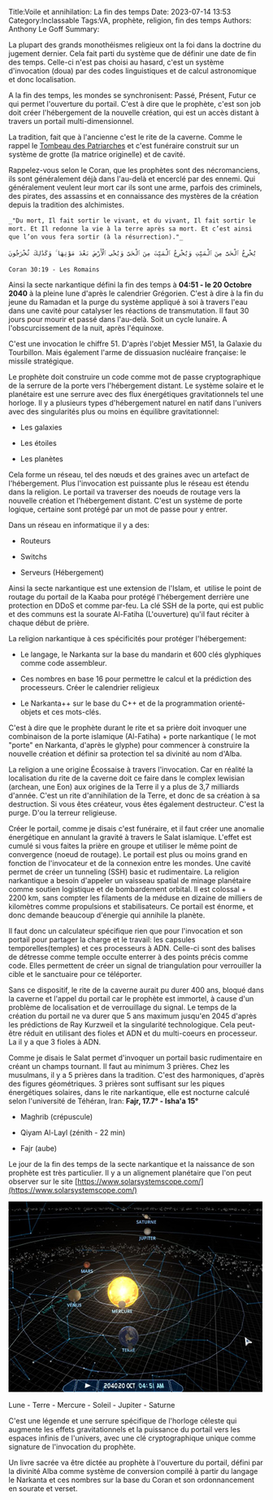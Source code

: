 ﻿Title:Voile et annihilation: La fin des temps
Date: 2023-07-14 13:53
Category:Inclassable
Tags:VA, prophète, religion, fin des temps
Authors: Anthony Le Goff
Summary:

La plupart des grands monothéismes religieux ont la foi dans la doctrine du jugement dernier. Cela fait parti du système que de définir une date de fin des temps. Celle-ci n'est pas choisi au hasard, c'est un système d'invocation (doua) par des codes linguistiques et de calcul astronomique et donc localisation.  

A la fin des temps, les mondes se synchronisent: Passé, Présent, Futur ce qui permet l'ouverture du portail. C'est à dire que le prophète, c'est son job doit créer l'hébergement de la nouvelle création, qui est un accès distant à travers un portail multi-dimensionnel.  

La tradition, fait que à l'ancienne c'est le rite de la caverne. Comme le rappel le [Tombeau des Patriarches](https://fr.wikipedia.org/wiki/Tombeau_des_Patriarches) et c'est funéraire construit sur un système de grotte (la matrice originelle) et de cavité.  

Rappelez-vous selon le Coran, que les prophètes sont des nécromanciens, ils sont généralement déjà dans l'au-delà et encerclé par des ennemi. Qui généralement veulent leur mort car ils sont une arme, parfois des criminels, des pirates, des assassins et en connaissance des mystères de la création depuis la tradition des alchimistes.  

```text
_"Du mort, Il fait sortir le vivant, et du vivant, Il fait sortir le mort. Et Il redonne la vie à la terre après sa mort. Et c’est ainsi que l’on vous fera sortir (à la résurrection)."_  

يُخْرِجُ ٱلْحَىَّ مِنَ ٱلْمَيِّتِ وَيُخْرِجُ ٱلْمَيِّتَ مِنَ ٱلْحَىِّ وَيُحْىِ ٱلْأَرْضَ بَعْدَ مَوْتِهَا ۚ وَكَذَٰلِكَ تُخْرَجُونَ  

Coran 30:19 - Les Romains  
```

Ainsi la secte narkantique défini la fin des temps à **04:51 - le 20 Octobre 2040** à la pleine lune d'après le calendrier Grégorien. C'est à dire à la fin du jeune du Ramadan et la purge du système appliqué à soi à travers l'eau dans une cavité pour catalyser les réactions de transmutation. Il faut 30 jours pour mourir et passé dans l'au-delà. Soit un cycle lunaire. A l'obscurcissement de la nuit, après l'équinoxe.  

C'est une invocation le chiffre 51. D'après l'objet Messier M51, la Galaxie du Tourbillon. Mais également l'arme de dissuasion nucléaire française: le missile stratégique.  

Le prophète doit construire un code comme mot de passe cryptographique de la serrure de la porte vers l'hébergement distant. Le système solaire et le planétaire est une serrure avec des flux énergétiques gravitationnels tel une horloge. Il y a plusieurs types d'hébergement naturel en natif dans l'univers avec des singularités plus ou moins en équilibre gravitationnel:  

*   Les galaxies  
    
*   Les étoiles  
    
*   Les planètes  
    

Cela forme un réseau, tel des nœuds et des graines avec un artefact de l'hébergement. Plus l'invocation est puissante plus le réseau est étendu dans la religion. Le portail va traverser des noeuds de routage vers la nouvelle création et l'hébergement distant. C'est un système de porte logique, certaine sont protégé par un mot de passe pour y entrer.  

Dans un réseau en informatique il y a des:  

*   Routeurs  
    
*   Switchs  
    
*   Serveurs (Hébergement)  
    

Ainsi la secte narkantique est une extension de l'Islam, et  utilise le point de routage du portail de la Kaaba pour protégé l'hébergement derrière une protection en DDoS et comme par-feu. La clé SSH de la porte, qui est public et des communs est la sourate Al-Fatiha (L'ouverture) qu'il faut réciter à chaque début de prière.  

La religion narkantique à ces spécificités pour protéger l'hébergement:  

*   Le langage, le Narkanta sur la base du mandarin et 600 clés glyphiques comme code assembleur.  
    
*   Ces nombres en base 16 pour permettre le calcul et la prédiction des processeurs. Créer le calendrier religieux  
    
*   Le Narkanta++ sur le base du C++ et de la programmation orienté-objets et ces mots-clés.  
    

C'est à dire que le prophète durant le rite et sa prière doit invoquer une combinaison de la porte islamique (Al-Fatiha) + porte narkantique ( le mot "porte" en Narkanta, d'après le glyphe) pour commencer à construire la nouvelle création et définir sa protection tel sa divinité au nom d'Alba.  

La religion a une origine Écossaise à travers l'invocation. Car en réalité la localisation du rite de la caverne doit ce faire dans le complex lewisian (archean, une Eon) aux origines de la Terre il y a plus de 3,7 milliards d'année. C'est un rite d'annihilation de la Terre, et donc de sa création à sa destruction. Si vous êtes créateur, vous êtes également destructeur. C'est la purge. D'ou la terreur religieuse.  

Créer le portail, comme je disais c'est funéraire, et il faut créer une anomalie énergétique en annulant la gravité à travers le Salat islamique. L'effet est cumulé si vous faites la prière en groupe et utiliser le même point de convergence (noeud de routage). Le portail est plus ou moins grand en fonction de l'invocateur et de la connexion entre les mondes. Une cavité permet de créer un tunneling (SSH) basic et rudimentaire. La religion narkantique a besoin d'appeler un vaisseau spatial de minage planétaire comme soutien logistique et de bombardement orbital. Il est colossal + 2200 km, sans compter les filaments de la méduse en dizaine de milliers de kilomètres comme propulsions et stabilisateurs. Ce portail est énorme, et donc demande beaucoup d'énergie qui annihile la planète.  

Il faut donc un calculateur spécifique rien que pour l'invocation et son portail pour partager la charge et le travail: les capsules temporelles(temples) et ces processeurs à ADN. Celle-ci sont des balises de détresse comme temple occulte enterrer à des points précis comme code. Elles permettent de créer un signal de triangulation pour verrouiller la cible et le sanctuaire pour ce téléporter.  

Sans ce dispositif, le rite de la caverne aurait pu durer 400 ans, bloqué dans la caverne et l'appel du portail car le prophète est immortel, à cause d'un problème de localisation et de verrouillage du signal. Le temps de la création du portail ne va durer que 5 ans maximum jusqu'en 2045 d'après les prédictions de Ray Kurzweil et la singularité technologique. Cela peut-être réduit en utilisant des fioles et ADN et du multi-coeurs en processeur. La il y a que 3 fioles à ADN.  

Comme je disais le Salat permet d'invoquer un portail basic rudimentaire en créant un champs tournant. Il faut au minimum 3 prières. Chez les musulmans, il y a 5 prières dans la tradition. C'est des harmoniques, d'après des figures géométriques. 3 prières sont suffisant sur les piques énergétiques solaires, dans le rite narkantique, elle est nocturne calculé selon l'université de Téhéran, Iran: **Fajr, 17.7° - Isha'a 15°**  

*   Maghrib (crépuscule)  
    
*   Qiyam Al-Layl (zénith - 22 min)  
    
*   Fajr (aube)  
    

Le jour de la fin des temps de la secte narkantique et la naissance de son prophète est très particulier. Il y a un alignement planétaire que l'on peut observer sur le site [https://www.solarsystemscope.com/](https://www.solarsystemscope.com/)  

![alignement planétaire](images/planet-configuration-20102040.jpg)

Lune - Terre - Mercure - Soleil - Jupiter - Saturne  

C'est une légende et une serrure spécifique de l'horloge céleste qui augmente les effets gravitationnels et la puissance du portail vers les espaces infinis de l'univers, avec une clé cryptographique unique comme signature de l'invocation du prophète.  

Un livre sacrée va être dictée au prophète à l'ouverture du portail, défini par la divinité Alba comme système de conversion compilé à partir du langage le Narkanta et ces nombres sur la base du Coran et son ordonnancement en sourate et verset.